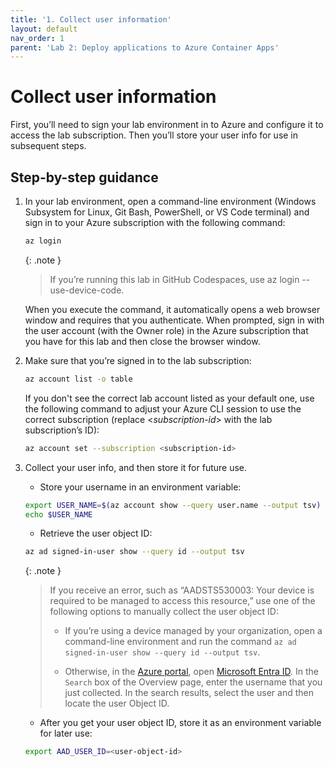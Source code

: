 ```yaml
---
title: '1. Collect user information'
layout: default
nav_order: 1
parent: 'Lab 2: Deploy applications to Azure Container Apps'
---
```


# Collect user information

First, you’ll need to sign your lab environment in to Azure and configure it to access the lab subscription. Then you’ll store your user info for use in subsequent steps.

## Step-by-step guidance

1.  In your lab environment, open a command-line environment (Windows Subsystem for Linux, Git Bash, PowerShell, or VS Code terminal) and sign in to your Azure subscription with the following command:

    ```bash
    az login
    ```

    {: .note }
    > If you’re running this lab in GitHub Codespaces, use az login --use-device-code.

    When you execute the command, it automatically opens a web browser window and requires that you authenticate. When prompted, sign in with the user account (with the Owner role) in the Azure subscription that you have for this lab and then close the browser window.

1.  Make sure that you’re signed in to the lab subscription:

    ```bash
    az account list -o table
    ```

    If you don't see the correct lab account listed as your default one, use the following command to adjust your Azure CLI session to use the correct subscription (replace \<*subscription-id*\> with the lab subscription’s ID):

    ```bash
    az account set --subscription <subscription-id>
    ```

1.  Collect your user info, and then store it for future use.
    - Store your username in an environment variable:

    ```bash
    export USER_NAME=$(az account show --query user.name --output tsv)
    echo $USER_NAME
    ```

    - Retrieve the user object ID:

    ```bash
    az ad signed-in-user show --query id --output tsv
    ```

    {: .note }
    > If you receive an error, such as “AADSTS530003: Your device is required to be managed to access this resource,” use one of the following options to manually collect the user object ID:
    >
    >- If you’re using a device managed by your organization, open a command-line environment and run the command `az ad signed-in-user show --query id --output tsv`.
    >
    >- Otherwise, in the [Azure portal](http://portal.azure.com/), open [Microsoft Entra ID](https://ms.portal.azure.com/#view/Microsoft_AAD_IAM/ActiveDirectoryMenuBlade/~/Overview). In the `Search` box of the Overview page, enter the username that you just collected. In the search results, select the user and then locate the user Object ID.

    - After you get your user object ID, store it as an environment variable for later use:

     ```bash
     export AAD_USER_ID=<user-object-id>
     ```
